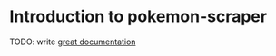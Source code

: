 # Introduction to pokemon-scraper

TODO: write [great documentation](http://jacobian.org/writing/what-to-write/)
